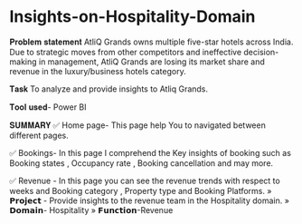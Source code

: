 # Insights-on-Hospitality-Domain
𝐏𝐫𝐨𝐛𝐥𝐞𝐦 𝐬𝐭𝐚𝐭𝐞𝐦𝐞𝐧𝐭
AtliQ Grands owns multiple five-star hotels across India. Due to strategic moves from other competitors and ineffective decision-making in management, AtliQ Grands are losing its market share and revenue in the luxury/business hotels category.

𝐓𝐚𝐬𝐤
To analyze and provide insights to Atliq Grands.

𝐓𝐨𝐨𝐥 𝐮𝐬𝐞𝐝- Power BI

𝐒𝐔𝐌𝐌𝐀𝐑𝐘
✅ Home page- This page help You to navigated between different pages.

✅ Bookings- In this page I comprehend the Key insights of booking such as Booking states , Occupancy rate , Booking cancellation and may more.

✅ Revenue - In this page you can see the revenue trends with respect to weeks and Booking category , Property type and Booking Platforms. 
» 𝗣𝗿𝗼𝗷𝗲𝗰𝘁 - Provide insights to the revenue team in the Hospitality domain.
» 𝗗𝗼𝗺𝗮𝗶𝗻- Hospitality 
» 𝗙𝘂𝗻𝗰𝘁𝗶𝗼𝗻-Revenue
